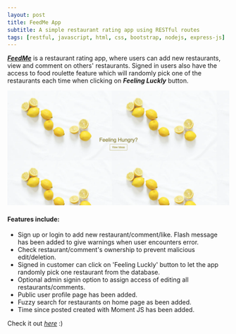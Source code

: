```yaml
---
layout: post
title: FeedMe App
subtitle: A simple restaurant rating app using RESTful routes
tags: [restful, javascript, html, css, bootstrap, nodejs, express-js]
---
```


[_**FeedMe**_](https://aqueous-cove-61246.herokuapp.com/) is a restaurant rating app, where users can add new restaurants, view and comment on others' restaurants. Signed in users also have the access to food roulette feature which will randomly pick one of the restaurants each time when clicking on _**Feeling Luckly**_ button.

![feedme](/assets/img/2020-04-20-feedme.jpg)


#### Features include:
- Sign up or login to add new restaurant/comment/like. Flash message has been added to give warnings when user encounters error.
- Check restaurant/comment's ownership to prevent malicious edit/deletion.
- Signed in customer can click on 'Feeling Luckly' button to let the app randomly pick one restaurant from the database.
- Optional admin signin option to assign access of editing all restaurants/comments.
- Public user profile page has been added.
- Fuzzy search for restaurants on home page as been added.
- Time since posted created with Moment JS has been added.



Check it out [_here_](https://aqueous-cove-61246.herokuapp.com/) :)
